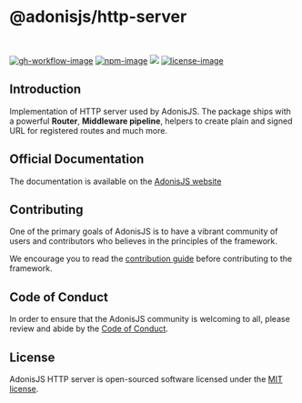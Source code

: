 # @adonisjs/http-server

<br />

[![gh-workflow-image]][gh-workflow-url] [![npm-image]][npm-url] ![][typescript-image] [![license-image]][license-url]

## Introduction
Implementation of HTTP server used by AdonisJS. The package ships with a powerful **Router**, **Middleware pipeline**, helpers to create plain and signed URL for registered routes and much more.

## Official Documentation
The documentation is available on the [AdonisJS website](https://docs.adonisjs.com/guides/context)

## Contributing
One of the primary goals of AdonisJS is to have a vibrant community of users and contributors who believes in the principles of the framework.

We encourage you to read the [contribution guide](https://github.com/adonisjs/.github/blob/main/docs/CONTRIBUTING.md) before contributing to the framework.

## Code of Conduct
In order to ensure that the AdonisJS community is welcoming to all, please review and abide by the [Code of Conduct](https://github.com/adonisjs/.github/blob/main/docs/CODE_OF_CONDUCT.md).

## License
AdonisJS HTTP server is open-sourced software licensed under the [MIT license](LICENSE.md).

[gh-workflow-image]: https://img.shields.io/github/actions/workflow/status/adonisjs/http-server/checks.yml?style=for-the-badge
[gh-workflow-url]: https://github.com/adonisjs/http-server/actions/workflows/checks.yml "Github action"

[typescript-image]: https://img.shields.io/badge/Typescript-294E80.svg?style=for-the-badge&logo=typescript
[typescript-url]:  "typescript"

[npm-image]: https://img.shields.io/npm/v/@adonisjs/http-server.svg?style=for-the-badge&logo=npm
[npm-url]: https://npmjs.org/package/@adonisjs/http-server "npm"

[license-image]: https://img.shields.io/npm/l/@adonisjs/http-server?color=blueviolet&style=for-the-badge
[license-url]: LICENSE.md "license"
